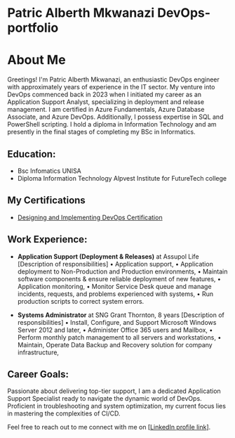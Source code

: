 # Patric Alberth Mkwanazi DevOps-portfolio

# About Me

Greetings! I'm Patric Alberth Mkwanazi, an enthusiastic DevOps engineer with approximately years of experience in the IT sector. My venture into DevOps commenced back in 2023 when I initiated my career as an Application Support Analyst, specializing in deployment and release management.
I am certified in Azure Fundamentals, Azure Database Associate, and Azure DevOps. Additionally, I possess expertise in SQL and PowerShell scripting. I hold a diploma in Information Technology and am presently in the final stages of completing my BSc in Informatics.

## Education:
- Bsc Infomatics UNISA
- Diploma Information Technology Alpvest Institute for FutureTech college
## My Certifications
- [Designing and Implementing DevOps Certification](Azure-DevOps-Certificate.md)

## Work Experience:
- **Application Support (Deployment & Releases)** at Assupol Life
[Description of responsibilities]
• Application support,
• Application deployment to Non-Production and Production environments,
• Maintain software components & ensure reliable deployment of new features,
• Application monitoring,
• Monitor Service Desk queue and manage incidents, requests, and problems experienced with systems,
• Run production scripts to correct system errors.

- **Systems Administrator** at SNG Grant Thornton, 8 years
  [Description of responsibilities]
• Install, Configure, and Support Microsoft Windows Server 2012 and later,
• Administer Office 365 users and Mailbox,
• Perform monthly patch management to all servers and workstations,
• Maintain, Operate Data Backup and Recovery solution for company infrastructure,
  
## Career Goals:
Passionate about delivering top-tier support, I am a dedicated Application Support Specialist ready to navigate the dynamic world of DevOps. Proficient in troubleshooting and system optimization, my current focus lies in mastering the complexities of CI/CD.

Feel free to reach out to me connect with me on [[LinkedIn profile link](https://www.linkedin.com/public-profile/settings?lipi=urn%3Ali%3Apage%3Ad_flagship3_profile_self_edit_contact-info%3BFeJFHCMVQl6ffjDofHipmw%3D%3D)].
